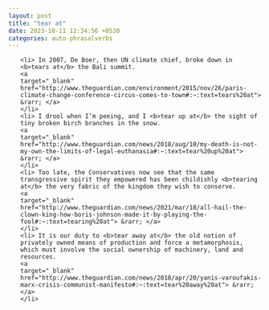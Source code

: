 ```yaml
---
layout: post
title: "tear at"
date: 2023-10-11 12:34:56 +0530
categories: auto-phrasalverbs
---
```

<ol>

    <li> In 2007, De Boer, then UN climate chief, broke down in <b>tears at</b> the Bali summit.
    <a 
    target="_blank" 
    href="http://www.theguardian.com/environment/2015/nov/26/paris-climate-change-conference-circus-comes-to-town#:~:text=tears%20at"> &rarr; </a>
    </li>
    <li> I drool when I’m peeing, and I <b>tear up at</b> the sight of tiny broken birch branches in the snow.
    <a 
    target="_blank" 
    href="http://www.theguardian.com/news/2018/aug/10/my-death-is-not-my-own-the-limits-of-legal-euthanasia#:~:text=tear%20up%20at"> &rarr; </a>
    </li>
    <li> Too late, the Conservatives now see that the same transgressive spirit they empowered has been childishly <b>tearing at</b> the very fabric of the kingdom they wish to conserve.
    <a 
    target="_blank" 
    href="http://www.theguardian.com/news/2021/mar/18/all-hail-the-clown-king-how-boris-johnson-made-it-by-playing-the-fool#:~:text=tearing%20at"> &rarr; </a>
    </li>
    <li> It is our duty to <b>tear away at</b> the old notion of privately owned means of production and force a metamorphosis, which must involve the social ownership of machinery, land and resources.
    <a 
    target="_blank" 
    href="http://www.theguardian.com/news/2018/apr/20/yanis-varoufakis-marx-crisis-communist-manifesto#:~:text=tear%20away%20at"> &rarr; </a>
    </li>